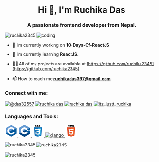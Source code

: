 <h1 align="center">Hi 👋, I'm Ruchika Das</h1>
<h3 align="center">A passionate frontend developer from Nepal.</h3>
<img align="right" alt="coding" width="400" src="https://cdn.dribbble.com/users/1059583/screenshots/4171367/coding-freak.gif"
<p align="left"> <img src="https://komarev.com/ghpvc/?username=ruchika2345&label=Profile%20views&color=0e75b6&style=flat" alt="ruchika2345" /> </p>

- 🔭 I’m currently working on **10-Days-Of-ReactJS**

- 🌱 I’m currently learning **ReactJS.**

- 👨‍💻 All of my projects are available at [https://github.com/ruchika2345](https://github.com/ruchika2345)

- 📫 How to reach me **ruchikadas397@gmail.com**

<h3 align="left">Connect with me:</h3>
<p align="left">
<a href="https://twitter.com/@das32557" target="blank"><img align="center" src="https://raw.githubusercontent.com/rahuldkjain/github-profile-readme-generator/master/src/images/icons/Social/twitter.svg" alt="@das32557" height="30" width="40" /></a>
<a href="https://linkedin.com/in/ruchika das" target="blank"><img align="center" src="https://raw.githubusercontent.com/rahuldkjain/github-profile-readme-generator/master/src/images/icons/Social/linked-in-alt.svg" alt="ruchika das" height="30" width="40" /></a>
<a href="https://fb.com/ruchika das" target="blank"><img align="center" src="https://raw.githubusercontent.com/rahuldkjain/github-profile-readme-generator/master/src/images/icons/Social/facebook.svg" alt="ruchika das" height="30" width="40" /></a>
<a href="https://instagram.com/itz_justt_ruchika" target="blank"><img align="center" src="https://raw.githubusercontent.com/rahuldkjain/github-profile-readme-generator/master/src/images/icons/Social/instagram.svg" alt="itz_justt_ruchika" height="30" width="40" /></a>
</p>

<h3 align="left">Languages and Tools:</h3>
<p align="left"> <a href="https://www.cprogramming.com/" target="_blank" rel="noreferrer"> <img src="https://raw.githubusercontent.com/devicons/devicon/master/icons/c/c-original.svg" alt="c" width="40" height="40"/> </a> <a href="https://www.w3schools.com/cpp/" target="_blank" rel="noreferrer"> <img src="https://raw.githubusercontent.com/devicons/devicon/master/icons/cplusplus/cplusplus-original.svg" alt="cplusplus" width="40" height="40"/> </a> <a href="https://www.w3schools.com/css/" target="_blank" rel="noreferrer"> <img src="https://raw.githubusercontent.com/devicons/devicon/master/icons/css3/css3-original-wordmark.svg" alt="css3" width="40" height="40"/> </a> <a href="https://www.djangoproject.com/" target="_blank" rel="noreferrer"> <img src="https://cdn.worldvectorlogo.com/logos/django.svg" alt="django" width="40" height="40"/> </a> <a href="https://www.w3.org/html/" target="_blank" rel="noreferrer"> <img src="https://raw.githubusercontent.com/devicons/devicon/master/icons/html5/html5-original-wordmark.svg" alt="html5" width="40" height="40"/> </a> </p>

<p><img align="left" src="https://github-readme-stats.vercel.app/api/top-langs?username=ruchika2345&show_icons=true&locale=en&layout=compact" alt="ruchika2345" /></p>

<p>&nbsp;<img align="center" src="https://github-readme-stats.vercel.app/api?username=ruchika2345&show_icons=true&locale=en" alt="ruchika2345" /></p>

<p><img align="center" src="https://github-readme-streak-stats.herokuapp.com/?user=ruchika2345&" alt="ruchika2345" /></p>
